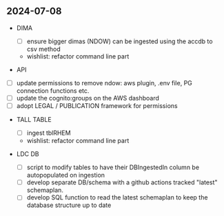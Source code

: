 ## 2024-07-08
- DIMA
  - [ ] ensure bigger dimas (NDOW) can be ingested using the accdb to csv method
  - wishlist: refactor command line part

- API 
 - [ ] update permissions to remove ndow: aws plugin, .env file, PG connection functions etc. 
 - [ ] update the cognito:groups on the AWS dashboard
 - [ ] adopt LEGAL / PUBLICATION framework for permissions

- TALL TABLE
  - [ ] ingest tblRHEM
  - wishlist: refactor command line part


- LDC DB
  - [ ] script to modify tables to have their DBIngestedIn column be autopopulated on ingestion
  - [ ] develop separate DB/schema with a github actions tracked "latest" schemaplan. 
  - [ ] develop SQL function to read the latest schemaplan to keep the database structure up to date